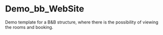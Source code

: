 # Demo_bb_WebSite
Demo template for a B&amp;B structure, where there is the possibility of viewing the rooms and booking.

